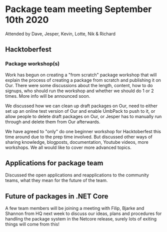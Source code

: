 # Package team meeting September 10th 2020

Attended by Dave, Jesper, Kevin, Lotte, Nik & Richard

## Hacktoberfest

### Package workshop(s)

Work has begun on creating a "from scratch" package workshop that will explain the process of creating a package from scratch and publishing it on Our. There were some discussions about the length, content, how to do signups, who should run the workshop and whether we should do 1 or 2 times. More info will be announced soon.

We discussed how we can clean up draft packages on Our, need to either set up an online test version of Our and enable UmbPack to push to it, or allow people to delete draft packages on Our, or Jesper has to manually run through and delete them from Our afterwards.

We have agreed to "only" do one beginner workshop for Hacktoberfest this time around due to the prep time involved. But discussed other ways of sharing knowledge, blogposts, documentation, Youtube videos, more workshops. We all would like to cover more advanced topics.

## Applications for package team

Discussed the open applications and reapplications to the community teams, what they mean for the future of the team. 

## Future of packages in .NET Core

A few team members will be joining a meeting with Filip, Bjarke and Shannon from HQ next week to discuss our ideas, plans and procedures for handling the package system in the Netcore release, surely lots of exiting things will come from this!


